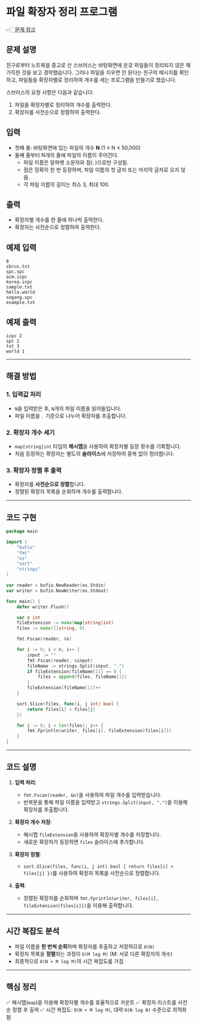 # 파일 확장자 정리 프로그램
👉🏻[문제 링크](https://www.acmicpc.net/problem/20291)

## 문제 설명
친구로부터 노트북을 중고로 산 스브러스는 바탕화면에 온갖 파일들이 정리되지 않은 채 가득한 것을 보고 경악했습니다.
그러나 파일을 지우면 안 된다는 친구의 메시지를 확인하고, 파일들을 확장자별로 정리하여 개수를 세는 프로그램을 만들기로 했습니다.

스브러스의 요청 사항은 다음과 같습니다:

1. 파일을 확장자별로 정리하여 개수를 출력한다.
2. 확장자를 사전순으로 정렬하여 출력한다.

## 입력
- 첫째 줄: 바탕화면에 있는 파일의 개수 **N** (1 ≤ N ≤ 50,000)
- 둘째 줄부터 N개의 줄에 파일의 이름이 주어진다.
  - 파일 이름은 알파벳 소문자와 점(`.`)으로만 구성됨.
  - 점은 정확히 한 번 등장하며, 파일 이름의 첫 글자 또는 마지막 글자로 오지 않음.
  - 각 파일 이름의 길이는 최소 3, 최대 100.

## 출력
- 확장자별 개수를 한 줄에 하나씩 출력한다.
- 확장자는 사전순으로 정렬하여 출력한다.

## 예제 입력
```
8
sbrus.txt
spc.spc
acm.icpc
korea.icpc
sample.txt
hello.world
sogang.spc
example.txt
```

## 예제 출력
```
icpc 2
spc 2
txt 3
world 1
```

---

## 해결 방법

### 1. 입력값 처리
- `N`을 입력받은 후, `N`개의 파일 이름을 읽어들입니다.
- 파일 이름을 `.` 기준으로 나누어 확장자를 추출합니다.

### 2. 확장자 개수 세기
- `map[string]int` 타입의 **해시맵**을 사용하여 확장자별 등장 횟수를 기록합니다.
- 처음 등장하는 확장자는 별도의 **슬라이스**에 저장하여 중복 없이 정리합니다.

### 3. 확장자 정렬 후 출력
- 확장자를 **사전순으로 정렬**합니다.
- 정렬된 확장자 목록을 순회하며 개수를 출력합니다.

---

## 코드 구현
```go
package main

import (
	"bufio"
	"fmt"
	"os"
	"sort"
	"strings"
)

var reader = bufio.NewReader(os.Stdin)
var writer = bufio.NewWriter(os.Stdout)

func main() {
	defer writer.Flush()

	var n int
	fileExtension := make(map[string]int)
	files := make([]string, 0)

	fmt.Fscan(reader, &n)

	for i := 0; i < n; i++ {
		input := ""
		fmt.Fscan(reader, &input)
		fileName := strings.Split(input, ".")
		if fileExtension[fileName[1]] == 0 {
			files = append(files, fileName[1])
		}
		fileExtension[fileName[1]]++
	}

	sort.Slice(files, func(i, j int) bool {
		return files[i] < files[j]
	})

	for i := 0; i < len(files); i++ {
		fmt.Fprintln(writer, files[i], fileExtension[files[i]])
	}
}
```

---

## 코드 설명
1. **입력 처리**:
   - `fmt.Fscan(reader, &n)`을 사용하여 파일 개수를 입력받습니다.
   - 반복문을 통해 파일 이름을 입력받고 `strings.Split(input, ".")`을 이용해 확장자를 추출합니다.

2. **확장자 개수 저장**:
   - 해시맵 `fileExtension`을 사용하여 확장자별 개수를 저장합니다.
   - 새로운 확장자가 등장하면 `files` 슬라이스에 추가합니다.

3. **확장자 정렬**:
   - `sort.Slice(files, func(i, j int) bool { return files[i] < files[j] })`를 사용하여 확장자 목록을 사전순으로 정렬합니다.

4. **출력**:
   - 정렬된 확장자를 순회하며 `fmt.Fprintln(writer, files[i], fileExtension[files[i]])`을 이용해 출력합니다.

---

## 시간 복잡도 분석
- 파일 이름을 **한 번씩 순회**하며 확장자를 추출하고 저장하므로 `O(N)`
- 확장자 목록을 **정렬**하는 과정이 `O(M log M)` (M: 서로 다른 확장자의 개수)
- 최종적으로 `O(N + M log M)`의 시간 복잡도를 가짐

---

## 핵심 정리
✅ 해시맵(`map`)을 이용해 확장자별 개수를 효율적으로 카운트
✅ 확장자 리스트를 사전순 정렬 후 출력
✅ 시간 복잡도: `O(N + M log M)`, 대략 `O(N log N)` 수준으로 최적화됨
